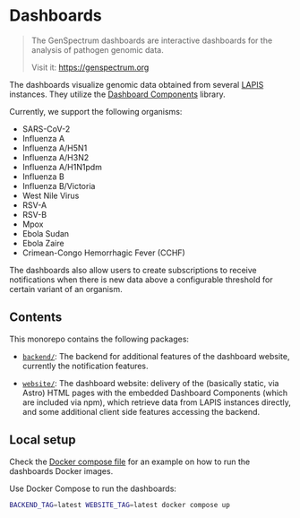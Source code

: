 # Dashboards

> The GenSpectrum dashboards are interactive dashboards for the analysis of pathogen genomic data.
> 
> Visit it: https://genspectrum.org

The dashboards visualize genomic data obtained from several [LAPIS](https://github.com/GenSpectrum/LAPIS) instances.
They utilize the [Dashboard Components](https://github.com/GenSpectrum/dashboard-components) library.

Currently, we support the following organisms:

- SARS-CoV-2
- Influenza A
- Influenza A/H5N1
- Influenza A/H3N2
- Influenza A/H1N1pdm
- Influenza B
- Influenza B/Victoria
- West Nile Virus
- RSV-A
- RSV-B
- Mpox
- Ebola Sudan
- Ebola Zaire
- Crimean-Congo Hemorrhagic Fever (CCHF)

The dashboards also allow users to create subscriptions to receive notifications
when there is new data above a configurable threshold for certain variant of an organism.

## Contents

This monorepo contains the following packages:

- [`backend/`](./backend): The backend for additional features of the dashboard website, currently the notification features.

- [`website/`](./website): The dashboard website: delivery of the (basically static, via Astro) HTML pages with the embedded Dashboard Components (which are included via npm), which retrieve data from LAPIS instances directly, and some additional client side features accessing the backend.

## Local setup

Check the [Docker compose file](docker-compose.yml) for an example on how to run the dashboards Docker images.

Use Docker Compose to run the dashboards:
```bash
BACKEND_TAG=latest WEBSITE_TAG=latest docker compose up
```
